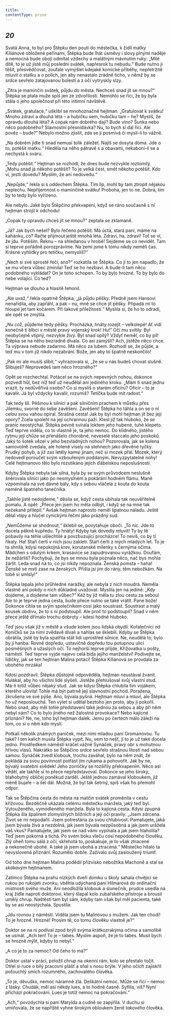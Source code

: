 ```yaml
---
title: ''
contentType: prose
---
```


<section>

## _20_

Svatá Anna, to byl pro Štěpku den pouti do městečka, k židli matky Kiliánové obložené peřinami, Štěpka bude lhát úsměvy i slovy plnými naděje a nemocná bude obojí odmítat vzdechy a malátným mávnutím ruky: „Milé dítě, to je už jistě můj poslední svátek, napřesrok tu nebudu.“ Bude nutno ji těšit, přesvědčovat, zoufale vymýšlet kdejaké komické příběhy, nepřetržitě mluvit o statku a o polích, jen aby nenastalo zrádné ticho, v němž by se srdce sevřelo zatajovanou bolestí a z očí vytryskly slzy.

„Zítra je maminčin svátek, půjdu do města. Nechceš snad jít se mnou?“ Štěpka se ptala muže spíš jen ze zdvořilosti. Nemohlo se říci, že by byla stála o jeho společnost při této intimní návštěvě.

„Svátek, gratulace,“ ušklíbl se mnohoznačně hejtman. „Gratulovat k svátku! Mnoho zdraví a dlouhá léta – a hubičku sem, hubičku tam – he? Myslíš, že opravdu dlouhá léta? A copak nám dobrého dají? Bude víno? Šunka nebo něco podobného? Slavnostní přesnídávka? Nu, to bych si dal říci. Ale pověz – bude?“ Nebylo možno zjistit, zda se jí posmívá či myslí-li to vážně.

„Na dobrém jídle ti snad nemusí tolik záležet. Najíš se dosyta doma. Jde o to, potěšit matku.“ Hleděla na něho pátravě s a obavami, nekaboní-li se a nechystá k sváru.

„Tedy potěšit.“ Hejtman se rozhodl, že dnes bude nezvykle roztomilý. „Mohu snad já někoho potěšit? To je velká čest, smět někoho potěšit. Kdo ví, jestli dovedu? Myslím, že ani nedovedu.“

„Nepůjde,“ řekla si s oddechem Štěpka. Tím líp, mohl by tam ztropit nějakou neplechu. Nepříjemnost o maminčině svátku! Proboha, jen to ne. Dobrá, tím by to tedy bylo vyřízeno.

Ale nebylo. Jaké bylo Štěpčino překvapení, když se ráno současně s ní hejtman strojil k odchodu!

„Copak ty opravdu chceš jít se mnou?“ zeptala se zklamaně.

„Já? Jak bych nešel? Bylo řečeno potěšit. Má úcta, stará paní, máme na kahánku, co? Račte přijmout ještě mnohá léta. Zdraví, ha, zdraví! Toť se ví, že jdu. Potěším. Řeknu – na shledanou v hrobě! Sejdeme se co nevidět. Tam si teprve pořádně porozprávíme. Na zemi jsme k tomu nikdy neměli čas. Krásné vyhlídky pro tetičku, nemyslíš?“

„Nech si své sprosté řeči, ano?“ rozkatila se Štěpka. Co jí to jen napadlo, že se mu včera vůbec zmínila! Teď se ho nezbaví. A bude-li tam něco podobného vykládat? On je toho schopen. To by bylo hrozné. To by bylo do nebe volající. Co teď?

Hejtman se dlouho a hlasitě řehonil.

„Ale uvaž,“ řekla opatrně Štěpka, „já půjdu pěšky. Předně jsem Hansovi nenařídila, aby zapřáhl, a pak – nu, mně se chce jít pěšky. Připadá mi to hloupé jet tam kočárem. Při takové příležitosti.“ Myslila si, že ho to odradí, ale opět se zmýlila.

„Nu což, půjdeme tedy pěšky. Procházka, hnáty rozejít – velkolepé! Ať vidí konečně ti blbci v městě pravý vojenský krok! Hu!“ Oči mu svítily. Byl neobyčejně vtipný, nezvykle živý. Byl snad opilý? Vždyť neměl, co by pil! Štěpka se na něho bezradně dívala. Co asi zamýšlí? Ach, jistěže něco chce. Ta výprava nebude zadarmo. Má něco za lubem. Rozhodl se, že půjde, a teď mu v tom již nikdo nezabrání. Bože, jen aby to špatně neskončilo!

„Pak mi ale musíš slíbit,“ vyhrazovala si, „že se u nás budeš chovat slušně. Slibuješ? Neprovedeš tam něco hrozného?“

Opět se rozchechtal. Potácel se na svých nepevných nohou, dokonce pozvedl hůl, bez níž teď už neudělal ani jediného kroku. „Mám ti snad jednu vrazit, ty nedůvěřivá osobo? Co si myslíš o starém oficíru? Oficír – to je kavalír. Já byl vždycky kavalír, rozumíš? Tetička bude mít radost.“

Tak tedy šli. Pěšinou k silnici a pak silničním prachem k můstku přes Jilemku, svorně do sebe zavěšeni. Zavěšeni! Štěpka ho táhla a on se o ni celou svou vahou opíral. Strašná cesta! Jak by byl mohl hejtman jít bez její opory? Zcela spolehl na její ochrannou paži. Klesl již tak hluboko, že se pranic neostýchal. Štěpka pevně svírala loktem jeho hubené, tuhé klepeto. Teď teprve viděla, co to vlastně je, ta jeho nemoc. Do klidného, jistého rytmu její chůze se přenášelo chorobné, neveselé staccato jeho poskoků. Jaký to šotek vězel v jeho bezvládných nohou? Pozorovala, jak se kolena samovolně zvedala, ale holeně visely na stehnech jako dřevěné tyčky. Prudký pohyb, a již zas letěly kamsi jinam, než si mozek přál. Mozek, který nedovedl poroučet svým vzbouřeným poddaným. Nevyzpytatelné nohy! Celé hejtmanovo tělo bylo rozutíkáno jejich ďábelskou neposlušností.

Kdyby Štěpka nebyla tak silná, byla by se svým průvodcem neslušně šněrovala silnici jako po nesmyslném a pokárání hodném flámu. Maně vzpomínala na své dávné bály, kdy s sebou vláčela z kouta do kouta neméně špatného tanečníka.

„Takhle jistě nedojdeme,“ děsila se, když cesta ubíhala tak neuvěřitelně pomalu. A opět: „Přece jen jsem ho měla odbýt, i když se na mne tak nečekaně přilepil.“ Avšak hejtman naprosto neměl špatnou náladu. Ještě dělal vtipy a hlučel cynickými řečmi jako prázdný sud.

„Nemůžeme se shodnout,“ šklebil se, povytahuje obočí. „To nic. Jde to docela pěkně kupředu. Ty hnáty! Kdyby tak dovedly mluvit! Ty by tě pobavily na téhle ušlechtilé a povzbuzující procházce! To nevíš, co by ti říkaly. Ha! Staří čerti v nich jsou zakleti. Staří čerti z mých mladých let. To je ta shnilá, kdysi nepokojná krev, korutanské milenky s černýma očima. Mädchen s odulým krkem, krasavice se zapudrovanou vyrážkou. Doufám, že nežárlíš? Pochybuji, že bys se mnou byla poznala něco, nač bys mohla žárlit. Leda snad na to, co jsi nikdy nepoznala. Ženská pomsta – haha! Ženské se mstí zase na ženských. Přišla jsi jim do rány, těm nebožkám. Na tobě si smlsly!“

Štěpka lapala jeho průhledné narážky, ale nebyla z nich moudrá. Neměla vlastně ani pokdy o nich důkladně uvažovat. Myslila jen na jediné: „Kdy dojdeme, a dojdeme tam vůbec?“ Kéž by již měla tu zlou cestu za sebou! Ale to je teprve jedna cesta, bude přece nutno se také vrátit. Pane bože! Dokonce cítila se svým společníkem cosi jako soustrast. Soustrast a malý kousek obdivu, že to s ní podstoupil. Ale proč to podstoupil? Snad v něm přece ještě dřímalo trochu dobroty – kdesi hodně hluboko.

Teď jsou však již v městě a všude kolem jsou lidská obydlí. Kořalečníci od Koníčků se za nimi zvědavě dívali a nahlas se šklebili. Kdyby se Štěpka obrátila, jistě by byla spatřila stát lidi uprostřed silnice. Ne, neudělá to, bylo by jí hanba. Rovně dopředu, ustavičně dopředu tou potupnou ulicí posměšných a užaslých očí. To nejhorší teprve přijde. Křižovatka u pošty, náměstí. Teď teprve vyjde najevo celá bída jejího manželství! Podívejte se, lidičky, jak se ten hejtman Malina potácí! Štěpka Kiliánová se provdala za ubohého mrzáka!

Kdosi pozdravil, Štěpka důstojně odpověděla, hejtman neustával žvanit. Hulákal, aby ho všichni lidé slyšeli. Jistěže přehlušoval svůj vlastní stud. Má-li totiž vůbec nějaký stud. Jak se kdysi Štěpka chlubila tím vojákem, kterého ulovila! Tohle má být patrně její slavnostní pochod. Poražena, zkrušena ve své pýše. Ano, bývala pyšná. Hejtman mluví a mluví, ale Štěpka ho už neposlouchá. Ten výlet si udělal beztoho jen proto, aby ji pokořil. Nebo snad, aby měl tohle představení také jednou za sebou a aby při něm nebyl sám? Co to bylo jiného než žalostná provokace? Nebo kajícné přiznání? Ne, ne, toho byl hejtman dalek. Jemu po čertech málo záleží na tom, co si o něm kdo myslí.

Potkali několik známých paniček, mezi nimi mladou paní Gromanovou. Tu také? I ten kalich musila Štěpka vypít. Nu, vem to nešť, jí to je už také docela jedno. Prostředkem náměstí kráčel vážně Synáček, pravý obr s mohutnou hřívou vlasů. Nakrátko se Štěpčino srdce sevřelo strašnou lítostí nad sebou samou. Synáček zvedl klobouk, trochu zaváhal, bylo na něm znát, že pokládá za svou povinnost potřást jim rukama a pohovořit. Jak by ne, bývalý svatební svědek! Jeho zorničky se rozšířily překvapením. Něco asi věděl, ale takhle si to přece nepředstavoval. Dokonce se jeho široký, blahobytný obličej poněkud zarděl. Ještě jednou zamával kloboukem, již méně bujaře – a šel dál. Možná, že byl tak šetrný, spíš však ho přemohl odpor.

Tak se Štěpčina cesta do města na matčin svátek proměnila v cestu křížovou. Bezděčně ukázala celému městečku manžela, jaký teď byl. Vytouženého, vymodleného manžela. Byla to kajícná cesta. Kdysi zpupná Štěpka šla špalírem zlomyslných bližních a její oči pravily: „Jsem zdrcena. Život se mi nepodařil. Jsem potrestána za svou chlubivost. Pamatujete, jaká jsem bývala živá a nezdolná, jak jsem bývala nezpůsobná a jak jsem urážela váš vkus? Pamatujete, jak jsem se nad vámi vypínala a jak jsem hlaholila? Teď jsem pokorná a tichá. Po svém boku vleču cosi nepodobného člověku. Zlý oheň tomu sálá z očí, skřehotá to, poskakuje, je to však ztracené a nekonečně ubohé. A také já jsem ubohá a ztracená.“ Městečko hltalo ta nevyslovená přiznání. Rozumělo dobře. Zažívalo svůj zasloužený triumf.

Od toho dne hejtman Malina podědil přízvisko nebožtíka Machoně a stal se _skákavým_ hejtmanem.

Zatímco Štěpka na prahu nízkých dveří domku u školy sahala chvějící se rukou po rukojeti zvonku, vběhla udýchaná paní Hilmarová do ordinační místnosti svého muže. Ani neodložila klobouk a slunečník, prudce usedla na kraj židle naproti doktorovi, který šlapal kolo zubařského přístroje a brousil umělý chrup. Naštěstí tam byl sám, kdyby tam však byl měl pacienta, také by se asi neostýchala. Spustila:

„Jdu rovnou z náměstí. Viděla jsem tu Malinovou s mužem. Jak ten chodí! To je hrozné. Hrozné! Prosím tě, co tomu člověku vlastně je?“

Doktor se na ni podíval zpod brýlí svýma krátkozrakýma očima a samolibě se usmál. „Ach ten! To je – tabes. Myslím aspoň, že je to tabes. Musil bych se hrozně mýlit, kdyby to nebyl.“

„A co je to za nemoc? Od čeho to má?“

Doktor ustal v práci, položil chrup na okenní rám, kolo se přestalo točit. Otřel si ruce o bílý pracovní plášť a sňal s nosu brýle. V jeho očích zajiskřil poťouchlý smích rozumného, zachovalého člověka.

„To je, děvuško, nemoc náramně zlá. Delikátní nemoc. Může se říci – nemoc z lásky. Chudák, měl asi někdy lues, a to hodně časně. Syfilis, víš? Nyní přichází pokračování. Lues je totiž nemoc na pokračování.“

„Ach,“ povzdychla si paní Matylda a cudně se zapýřila. V duchu si umiňovala, že se napříště vyhne širokým obloukem ženě _takového_ člověka.

</section>
